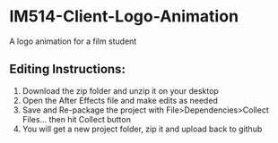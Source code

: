# IM514-Client-Logo-Animation
A logo animation for a film student

## Editing Instructions:
1. Download the zip folder and unzip it on your desktop
2. Open the After Effects file and make edits as needed
3. Save and Re-package the project with File>Dependencies>Collect Files... then hit Collect button
4. You will get a new project folder, zip it and upload back to github
